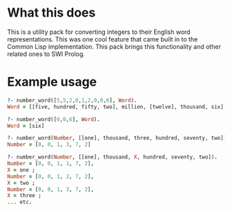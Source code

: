 # What this does

This is a utility pack for converting integers to their English word
representations. This was one cool feature that came built in to the
Common Lisp implementation. This pack brings this functionality and
other related ones to SWI Prolog.

# Example usage

```prolog
?- number_word([5,5,2,0,1,2,0,0,6], Word).
Word = [[five, hundred, fifty, two], million, [twelve], thousand, six]

?- number_word([0,0,6], Word).
Word = [six]

?- number_word(Number, [[one], thousand, three, hundred, seventy, two]).
Number = [0, 0, 1, 3, 7, 2]

?- number_word(Number, [[one], thousand, X, hundred, seventy, two]).
Number = [0, 0, 1, 1, 7, 2],
X = one ;
Number = [0, 0, 1, 2, 7, 2],
X = two ;
Number = [0, 0, 1, 3, 7, 2],
X = three ;
... etc.
```
